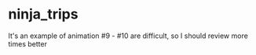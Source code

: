 # ninja_trips

It's an example of animation
#9 - #10 are difficult, so I should review more times better
